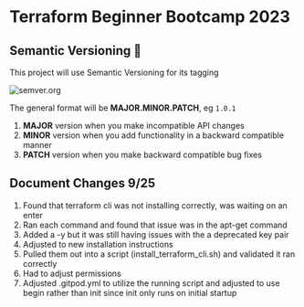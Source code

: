 # Terraform Beginner Bootcamp 2023
## Semantic Versioning :mage:

This project will use Semantic Versioning for its tagging

![semver.org](https://semver.org/)

The general format will be **MAJOR.MINOR.PATCH**, eg `1.0.1`

1. **MAJOR** version when you make incompatible API changes
1. **MINOR** version when you add functionality in a backward compatible manner
1. **PATCH** version when you make backward compatible bug fixes


## Document Changes 9/25

1. Found that terraform cli was not installing correctly, was waiting on an enter
1. Ran each command and found that issue was in the apt-get command 
1. Added a -y but it was still having issues with the a deprecated key pair
1. Adjusted to new installation instructions
1. Pulled them out into a script (install_terraform_cli.sh) and validated it ran correctly
1. Had to adjust permissions
1. Adjusted .gitpod.yml to utilize the running script and adjusted to use begin rather than init since init only runs on initial startup

